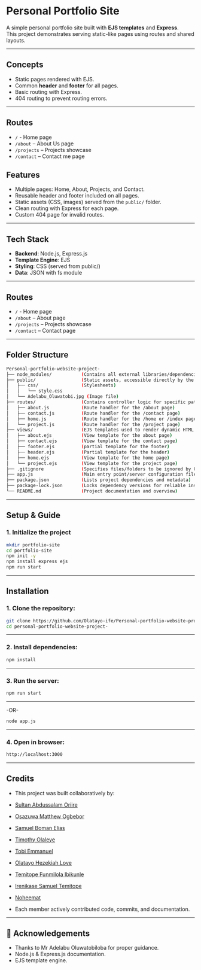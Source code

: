 # Personal Portfolio Site

A simple personal portfolio site built with **EJS templates** and **Express**.  
This project demonstrates serving static-like pages using routes and shared layouts.

---

## Concepts
- Static pages rendered with EJS.
- Common **header** and **footer** for all pages.
- Basic routing with Express.
- 404 routing to prevent routing errors.

---

## Routes
- `/` - Home page
- `/about` – About Us page
- `/projects` – Projects showcase
- `/contact` – Contact me page

## Features
- Multiple pages: Home, About, Projects, and Contact.  
- Reusable header and footer included on all pages.  
- Static assets (CSS, images) served from the `public/` folder.    
- Clean routing with Express for each page.  
- Custom 404 page for invalid routes.  
  
---

## Tech Stack
- **Backend**: Node.js, Express.js
- **Template Engine**: EJS
- **Styling**: CSS (served from public/)
- **Data**: JSON with fs module

---

## Routes
- `/` - Home page
- `/about` – About page
- `/projects` – Projects showcase
- `/contact` – Contact page
  
---
## Folder Structure
```bash
Personal-portfolio-website-project-
├── node_modules/           (Contains all external libraries/dependencies)
├── public/                 (Static assets, accessible directly by the browser)
│   ├── css/                (Stylesheets)
│   │   └── style.css
│   └── Adelabu_Oluwatobi.jpg (Image file)
├── routes/                 (Contains controller logic for specific paths/resources)
│   ├── about.js            (Route handler for the /about page)
│   ├── contact.js          (Route handler for the /contact page)
│   ├── home.js             (Route handler for the /home or /index page)
│   └── project.js          (Route handler for the /project page)
├── views/                  (EJS templates used to render dynamic HTML pages)
│   ├── about.ejs           (View template for the about page)
│   ├── contact.ejs         (View template for the contact page)
│   ├── footer.ejs          (partial template for the footer)
│   ├── header.ejs          (Partial template for the header)
│   ├── home.ejs            (View template for the home page)
│   └── project.ejs         (View template for the project page)
├── .gitignore              (Specifies files/folders to be ignored by Git, node_modules)
├── app.js                  (Main entry point/server configuration file)
├── package.json            (Lists project dependencies and metadata)
├── package-lock.json       (Locks dependency versions for reliable installs)
└── README.md               (Project documentation and overview) 

```

---

## Setup & Guide

### 1. Initialize the project
```bash
mkdir portfolio-site
cd portfolio-site
npm init -y
npm install express ejs
npm run start
```

---

## Installation 
### 1. Clone the repository:
```bash
git clone https://github.com/Olatayo-ife/Personal-portfolio-website-project-.git
cd personal-portfolio-website-project-
```

---
### 2. Install dependencies:
```bash
npm install
```

---
### 3. Run the server:
```bash
npm run start
```

---
-OR-

```bash
node app.js
```

---

### 4. Open in browser:
```bash
http://localhost:3000
```

---

## Credits
- This project was built collaboratively by:

- [Sultan Abdussalam Oriire](https://github.com/Abdussalam-Sultan) 
- [Osazuwa Matthew Ogbebor](https://github.com/osazuwamatthewogbebor) 
- [Samuel Boman Elias](https://github.com/Samuelboman)
- [Timothy Olaleye](https://github.com/Folarex10)
- [Tobi Emmanuel](https://github.com/Thobiy)
- [Olatayo Hezekiah Love](https://github.com/Olatayo-ife)
- [Temitope Funmilola Ibikunle](https://github.com/Temmyibk)
- [Irenikase Samuel Temitope](https://github.com/samuelire)
- [Noheemat](https://github.com/Tomzyglamstore)
  
- Each member actively contributed code, commits, and documentation.

---
## 🙌 Acknowledgements
- Thanks to Mr Adelabu Oluwatobiloba for proper guidance. 
- Node.js & Express.js documentation.  
- EJS template engine.  
